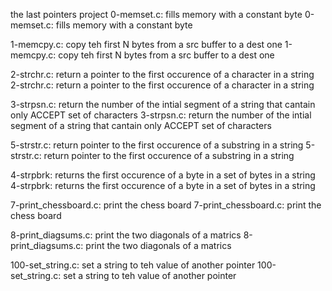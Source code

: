 the last pointers project 
0-memset.c: fills memory with a constant byte
0-memset.c: fills memory with a constant byte

1-memcpy.c: copy teh first N bytes from a src buffer to a dest one
1-memcpy.c: copy teh first N bytes from a src buffer to a dest one

2-strchr.c: return a pointer to the first occurence of a character in a string
2-strchr.c: return a pointer to the first occurence of a character in a string

3-strpsn.c: return the number of the intial segment of a string that cantain only ACCEPT set of characters
3-strpsn.c: return the number of the intial segment of a string that cantain only ACCEPT set of characters

5-strstr.c: return pointer to the first occurence of a substring in a string
5-strstr.c: return pointer to the first occurence of a substring in a string

4-strpbrk: returns the first occurence of a byte in a set of bytes in a string
4-strpbrk: returns the first occurence of a byte in a set of bytes in a string

7-print_chessboard.c: print the chess board
7-print_chessboard.c: print the chess board

8-print_diagsums.c: print the two diagonals of a matrics
8-print_diagsums.c: print the two diagonals of a matrics

100-set_string.c: set a string to teh value of another pointer
100-set_string.c: set a string to teh value of another pointer


